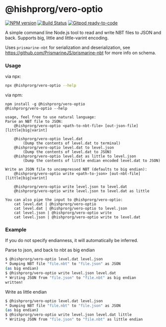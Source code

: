 # @hishprorg/vero-optio
[![NPM version](https://img.shields.io/npm/v/@hishprorg/vero-optio.svg)](http://npmjs.com/package/@hishprorg/vero-optio)
[![Build Status](https://github.com/hishprorg/vero-optio/actions/workflows/ci.yml/badge.svg)](https://github.com/hishprorg/vero-optio/actions/workflows/)
[![Gitpod ready-to-code](https://img.shields.io/badge/Gitpod-ready--to--code-blue?logo=gitpod)](https://gitpod.io/#https://github.com/hishprorg/vero-optio)

A simple command line Node.js tool to read and write NBT files to JSON and back. Supports big, little and little-varint encoding.

Uses `prismarine-nbt` for serialization and deserialization, see https://github.com/PrismarineJS/prismarine-nbt for more info on schema.

### Usage 

via npx:
```sh
npx @hishprorg/vero-optio --help
```

via npm:
```
npm install -g @hishprorg/vero-optio
@hishprorg/vero-optio --help
```

```
usage, feel free to use natural language:
Parse an NBT file to JSON: 
    @hishprorg/vero-optio <path-to-nbt-file> [out-json-file] [little|big|varint]

    @hishprorg/vero-optio level.dat
        (Dump the contents of level.dat to terminal)
    @hishprorg/vero-optio level.dat to level.json
        (Dump the contents of level.dat to JSON)
    @hishprorg/vero-optio level.dat as little to level.json
        (Dump the contents of little endian encoded level.dat to JSON)

Write an JSON file to uncompressed NBT (defaults to big endian):
    @hishprorg/vero-optio write <path-to-json> [out-nbt-file] [little|big|varint]

    @hishprorg/vero-optio write level.json to level.dat
    @hishprorg/vero-optio write level.json to level.dat as little

You can also pipe the input to @hishprorg/vero-optio:
    cat level.dat | @hishprorg/vero-optio
    cat level.dat | @hishprorg/vero-optio to level.json
    cat level.json | @hishprorg/vero-optio write
    cat level.json | @hishprorg/vero-optio write to level.dat
```

### Example

If you do not specify endianness, it will automatically be inferred.

Parse to json, and back to nbt as big endian
```sh
$ @hishprorg/vero-optio level.dat level.json
* Dumping NBT file "file.nbt" to "file.json" as JSON
(as big endian)
$ @hishprorg/vero-optio write level.json level.dat
* Writing JSON from "file.json" to "file.nbt" as big endian
written!
```

Write as little endian
```sh
$ @hishprorg/vero-optio level.dat level.json
* Dumping NBT file "file.nbt" to "file.json" as JSON
(as big endian)
$ @hishprorg/vero-optio write level.json level.dat little
* Writing JSON from "file.json" to "file.nbt" as little endian
```
